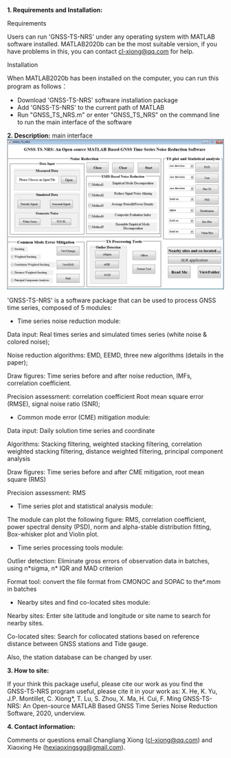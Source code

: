 **1. Requirements and Installation:**

Requirements

Users can run &#39;GNSS-TS-NRS&#39; under any operating system with MATLAB software installed. MATLAB2020b can be the most suitable version, if you have problems in this, you can contact [cl-xiong@qq.com](mailto:cl-xiong@qq.com) for help.

Installation

When MATLAB2020b has been installed on the computer, you can run this program as follows：

- Download &#39;GNSS-TS-NRS&#39; software installation package
- Add &#39;GNSS-TS-NRS&#39; to the current path of MATLAB
- Run &quot;GNSS\_TS\_NRS.m&quot; or enter &quot;GNSS\_TS\_NRS&quot; on the command line to run the main interface of the software

**2. Description:**
main interface
![Image text](https://github.com/CL-Xiong/img-folder/blob/main/main.png)


&#39;GNSS-TS-NRS&#39; is a software package that can be used to process GNSS time series, composed of 5 modules:

- Time series noise reduction module:

Data input: Real times series and simulated times series (white noise &amp; colored noise);

Noise reduction algorithms: EMD, EEMD, three new algorithms (details in the paper);

Draw figures: Time series before and after noise reduction, IMFs, correlation coefficient.

Precision assessment: correlation coefficient Root mean square error (RMSE), signal noise ratio (SNR);

- Common mode error (CME) mitigation module:

Data input: Daily solution time series and coordinate

Algorithms: Stacking filtering, weighted stacking filtering, correlation weighted stacking filtering, distance weighted filtering, principal component analysis

Draw figures: Time series before and after CME mitigation, root mean square (RMS)

Precision assessment: RMS

- Time series plot and statistical analysis module:

The module can plot the following figure: RMS, correlation coefficient, power spectral density (PSD), norm and alpha-stable distribution fitting, Box-whisker plot and Violin plot.

- Time series processing tools module:

Outlier detection: Eliminate gross errors of observation data in batches, using n\*sigma, n\* IQR and MAD criterion

Format tool: convert the file format from CMONOC and SOPAC to the\*.mom in batches

- Nearby sites and find co-located sites module:

Nearby sites: Enter site latitude and longitude or site name to search for nearby sites.

Co-located sites: Search for collocated stations based on reference distance between GNSS stations and Tide gauge.

Also, the station database can be changed by user.

**3. How to site:**

If your think this package useful, please cite our work as you find the GNSS-TS-NRS program useful, please cite it in your work as: X. He, K. Yu, J.P. Montillet, C. Xiong\*, T. Lu, S. Zhou, X. Ma, H. Cui, F. Ming GNSS-TS-NRS: An Open-source MATLAB Based GNSS Time Series Noise Reduction Software, 2020, underview.  

**4. Contact information:**

Comments or questions email Changliang Xiong ([cl-xiong@qq.com](mailto:cl-xiong@qq.com)) and Xiaoxing He (hexiaoxingsgg@gmail.com).
